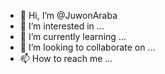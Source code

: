- 👋 Hi, I’m @JuwonAraba
- 👀 I’m interested in ...
- 🌱 I’m currently learning ...
- 💞️ I’m looking to collaborate on ...
- 📫 How to reach me ...

<!---
JuwonAraba/JuwonAraba is a ✨ special ✨ repository because its `README.md` (this file) appears on your GitHub profile.
You can click the Preview link to take a look at your changes.
--->
